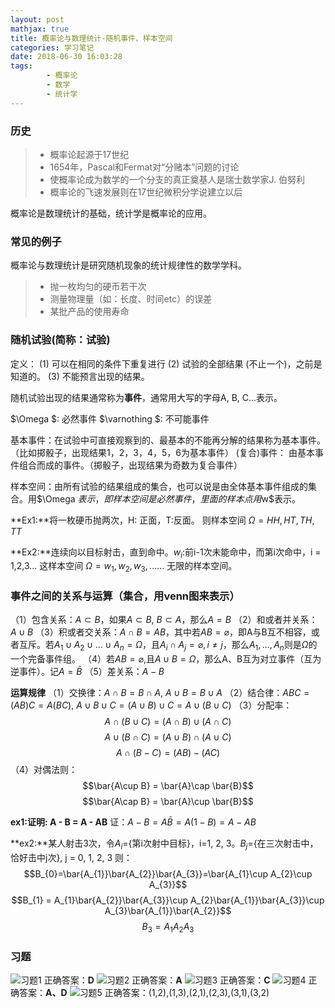 ```yaml
---
layout: post
mathjax: true
title: 概率论与数理统计-随机事件、样本空间
categories: 学习笔记
date: 2018-06-30 16:03:28
tags:
        - 概率论
        - 数学
        - 统计学
---
```

### 历史
> * 概率论起源于17世纪
> * 1654年，Pascal和Fermat对“分赌本”问题的讨论
> * 使概率论成为数学的一个分支的真正奠基人是瑞士数学家J. 伯努利
> * 概率论的飞速发展则在17世纪微积分学说建立以后

概率论是数理统计的基础，统计学是概率论的应用。

<!-- more -->

### 常见的例子

概率论与数理统计是研究随机现象的统计规律性的数学学科。

> * 抛一枚均匀的硬币若干次
> * 测量物理量（如：长度、时间etc）的误差
> * 某批产品的使用寿命

### 随机试验(简称：试验)
定义：
(1) 可以在相同的条件下重复进行
(2) 试验的全部结果 (不止一个)，之前是知道的。
(3) 不能预言出现的结果。

随机试验出现的结果通常称为**事件**，通常用大写的字母A, B, C...表示。

$\Omega $: 必然事件
$\varnothing  $: 不可能事件

基本事件：在试验中可直接观察到的、最基本的不能再分解的结果称为基本事件。（比如掷骰子，出现结果1，2，3，4，5，6为基本事件）
(复合)事件： 由基本事件组合而成的事件。（掷骰子，出现结果为奇数为复合事件）

样本空间：由所有试验的结果组成的集合，也可以说是由全体基本事件组成的集合。用$\Omega $表示，即样本空间是必然事件，里面的样本点用$w$表示。

**Ex1:**将一枚硬币抛两次，H: 正面，T:反面。
则样本空间 $\Omega = {HH, HT, TH, TT}$

**Ex2:**连续向以目标射击，直到命中。$w_{i}$:前i-1次未能命中，而第i次命中，i = 1,2,3...
这样本空间 $\Omega = {w_{1}, w_{2}, w_{3},......}$ 无限的样本空间。

### 事件之间的关系与运算（集合，用venn图来表示）
（1）包含关系：$A \subset B$，如果$A \subset B$, $B \subset A$，那么$A = B$
（2）和或者并关系：$A \cup B$
（3）积或者交关系：$A \cap B = AB$，其中若$AB = \varnothing$，即A与B互不相容，或者互斥。若$A_{1}\cup A_{2} \cup ... \cup A_{n} = \Omega$，且$A_{i} \cap A_{j} = \varnothing, i \neq j$，那么$A_{1},..., A_{n}$则是$\Omega$的一个完备事件组。
（4）若$AB=\varnothing$,且$A \cup B = \Omega$，那么A、B互为对立事件（互为逆事件）。记$A = \bar{B}$
（5）差关系：$A - B$

**运算规律**
（1）交换律：$A\cap B = B\cap A$, $A\cup B = B\cup A$
（2）结合律：$ABC = (AB)C = A(BC)$, $A\cup B\cup C = (A\cup B)\cup C = A\cup (B\cup C)$
（3）分配率：
$$A\cap (B\cup C) = (A\cap B)\cup (A\cap C)$$
$$A\cup (B\cap C) = (A\cup B)\cap (A\cup C)$$
$$A\cap (B-C) = (AB) - (AC)$$
（4）对偶法则：
$$\bar{A\cup B} = \bar{A}\cap \bar{B}$$
$$\bar{A\cap B} = \bar{A}\cup \bar{B}$$

**ex1:证明: A - B = A - AB**
证：$A - B =A\bar{B} = A(1 - B) = A - AB$ 

**ex2:**某人射击3次，令$A_{i}$={第i次射中目标}，i=1, 2, 3。$B_{j}$={在三次射击中，恰好击中j次}, j = 0, 1, 2, 3
则：$$B_{0}=\bar{A_{1}}\bar{A_{2}}\bar{A_{3}}=\bar{A_{1}\cup A_{2}\cup A_{3}}$$
   $$B_{1} = A_{1}\bar{A_{2}}\bar{A_{3}}\cup A_{2}\bar{A_{1}}\bar{A_{3}}\cup A_{3}\bar{A_{1}}\bar{A_{2}}$$
   $$B_{3} = A_{1}A_{2}A_{3}$$

### 习题
![习题1](https://cutoutsy-blog-1253675385.cos.ap-chengdu.myqcloud.com/blog_prob_1.1-1.png)
正确答案：**D**
![习题2](https://cutoutsy-blog-1253675385.cos.ap-chengdu.myqcloud.com/blog_prob_1.1-2.png)
正确答案：**A**
![习题3](https://cutoutsy-blog-1253675385.cos.ap-chengdu.myqcloud.com/blog_prob_1.1-3.png)
正确答案：**C**
![习题4](https://cutoutsy-blog-1253675385.cos.ap-chengdu.myqcloud.com/blog_prob_1.1-4.png)
正确答案：**A、D**
![习题5](https://cutoutsy-blog-1253675385.cos.ap-chengdu.myqcloud.com/blog_prob_1.1-5.png)
正确答案：(1,2),(1,3),(2,1),(2,3),(3,1),(3,2)